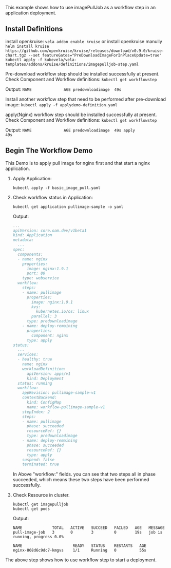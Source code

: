 This example shows how to use imagePullJob as a workflow step in an application deployment.

## Install Definitions

  install openkruise:
    ```
    vela addon enable kruise
    ```
  or install openkruise manully
    ```
    helm install kruise https://github.com/openkruise/kruise/releases/download/v0.9.0/kruise-chart.tgz --set featureGates="PreDownloadImageForInPlaceUpdate=true"
    kubectl apply -f kubevela/vela-templates/addons/kruise/definitions/imagepulljob-step.yaml
    ```

  Pre-download workflow step should be installed successfully at present. Check Component and Workflow definitions:
    ```
    kubectl get workflowstep
    ```

  Output:
    ```
    NAME              AGE
    predownloadimage  49s
    ```

  Install another workflow step that need to be performed after pre-download image:
    ```
    kubectl apply -f applydemo-definition.yaml
    ```

  apply(Nginx) workflow step should be installed successfully at present. Check Component and Workflow definitions:
    ```
    kubectl get workflowstep
    ```

  Output:
    ```
    NAME              AGE
    predownloadimage  49s
    apply             49s
    ```


## Begin The Workflow Demo

This Demo is to apply pull image for nginx first and that start a nginx application.


1. Apply Application:
    ```
    kubectl apply -f basic_image_pull.yaml
    ```


2. Check workflow status in Application:
    ```
    kubectl get application pullimage-sample -o yaml
    ```

    Output:
    ```yaml
    ...
    apiVersion: core.oam.dev/v1beta1
    kind: Application
    metadata:
      ...
    spec:
      components:
      - name: nginx
        properties:
          image: nginx:1.9.1
          port: 80
        type: webservice
      workflow:
        steps:
        - name: pullimage
          properties:
            image: nginx:1.9.1
            kvs:
              kubernetes.io/os: linux
            parallel: 3
          type: predownloadimage
        - name: deploy-remaining
          properties:
            component: nginx
          type: apply
    status:
      ...
      services:
      - healthy: true
        name: nginx
        workloadDefinition:
          apiVersion: apps/v1
          kind: Deployment
      status: running
      workflow:
        appRevision: pullimage-sample-v1
        contextBackend:
          kind: ConfigMap
          name: workflow-pullimage-sample-v1
        stepIndex: 2
        steps:
        - name: pullimage
          phase: succeeded
          resourceRef: {}
          type: predownloadimage
        - name: deploy-remaining
          phase: succeeded
          resourceRef: {}
          type: apply
        suspend: false
        terminated: true
      ```
    In Above "workflow:" fields. you can see that two steps all in phase succeeded, which means these two steps have been performed successfully.

2. Check Resource in cluster.

    ```
    kubectl get imagepulljob
    kubectl get pods
    ```

    Output:

    ```
    NAME             TOTAL   ACTIVE   SUCCEED   FAILED   AGE   MESSAGE
    pull-image-job   3       0        3         0        19s   job is running, progress 0.0%
    ```

    ```
    NAME                      READY   STATUS    RESTARTS   AGE
    nginx-868d6c9dc7-kmgvs    1/1     Running   0          55s
    ```

  The above step shows how to use workflow step to start a deployment.